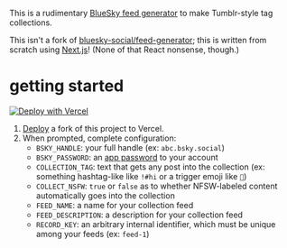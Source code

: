 This is a rudimentary [BlueSky feed generator](https://docs.bsky.app/docs/starter-templates/custom-feeds) to make Tumblr-style tag collections.

This isn't a fork of [bluesky-social/feed-generator](https://github.com/bluesky-social/feed-generator); this is written from scratch using [Next.js](https://nextjs.org/)! (None of that React nonsense, though.)

# getting started

[![Deploy with Vercel](https://vercel.com/button)](https://vercel.com/new/clone?repository-url=https%3A%2F%2Fgithub.com%2Fandrew-s-bluesky-projects%2Fbluesky-collection-feed%2F&env=BSKY_HANDLE,BSKY_PASSWORD,COLLECTION_TAG,COLLECT_NSFW,FEED_NAME,FEED_DESCRIPTION,RECORD_KEY&envDescription=Feed%20configuration.&envLink=https%3A%2F%2Fgithub.com%2Fsolanto%2Fnext-atproto-feed%23readme)

1. [Deploy](https://vercel.com/new/clone?repository-url=https%3A%2F%2Fgithub.com%2Fandrew-s-bluesky-projects%2Fbluesky-collection-feed%2F&env=BSKY_HANDLE,BSKY_PASSWORD,COLLECTION_TAG,COLLECT_NSFW,FEED_NAME,FEED_DESCRIPTION,RECORD_KEY&envDescription=Feed%20configuration.&envLink=https%3A%2F%2Fgithub.com%2Fsolanto%2Fnext-atproto-feed%23readme) a fork of this project to Vercel.
2. When prompted, complete configuration:
   - `BSKY_HANDLE`: your full handle (ex: `abc.bsky.social`)
   - `BSKY_PASSWORD`: an [app password](https://bsky.app/settings/app-passwords) to your account
   - `COLLECTION_TAG`: text that gets any post into the collection (ex: something hashtag-like like `!#hi` or a trigger emoji like `📌`)
   - `COLLECT_NSFW`: `true` or `false` as to whether NFSW-labeled content automatically goes into the collection
   - `FEED_NAME`: a name for your collection feed
   - `FEED_DESCRIPTION`: a description for your collection feed
   - `RECORD_KEY`: an arbitrary internal identifier, which must be unique among your feeds (ex: `feed-1`)

